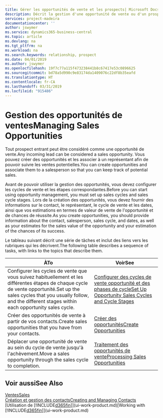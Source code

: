```yaml
---
title: Gérer les opportunités de vente et les prospects| Microsoft Docs
description: Décrit la gestion d'une opportunité de vente ou d'un prospect entrant dans Business Central, et l'association de l'opportunité à un représentant pour effectuer le suivi des ventes potentielles.
services: project-madeira
documentationcenter: ''
author: jswymer
ms.service: dynamics365-business-central
ms.topic: article
ms.devlang: na
ms.tgt_pltfrm: na
ms.workload: na
ms.search.keywords: relationship, prospect
ms.date: 04/01/2019
ms.author: jswymer
ms.openlocfilehash: 19f7c77a115f473238441b8c67417e53c0896625
ms.sourcegitcommit: bd78a5d990c9e83174da1409076c22df8b35eafd
ms.translationtype: HT
ms.contentlocale: fr-CA
ms.lasthandoff: 03/31/2019
ms.locfileid: "915486"
---
```

# <a name="managing-sales-opportunities"></a><span data-ttu-id="e0f8d-103">Gestion des opportunités de ventes</span><span class="sxs-lookup"><span data-stu-id="e0f8d-103">Managing Sales Opportunities</span></span>
<span data-ttu-id="e0f8d-104">Tout prospect entrant peut être considéré comme une opportunité de vente.</span><span class="sxs-lookup"><span data-stu-id="e0f8d-104">Any incoming lead can be considered a sales opportunity.</span></span> <span data-ttu-id="e0f8d-105">Vous pouvez créer des opportunités et les associer à un représentant afin de pouvoir suivre les ventes potentielles.</span><span class="sxs-lookup"><span data-stu-id="e0f8d-105">You can create opportunities and associate them to a salesperson so that you can keep track of potential sales.</span></span>

<span data-ttu-id="e0f8d-106">Avant de pouvoir utiliser la gestion des opportunités, vous devez configurer les cycles de vente et les étapes correspondantes.</span><span class="sxs-lookup"><span data-stu-id="e0f8d-106">Before you can start using opportunity management, you must set up sales cycles and sales cycle stages.</span></span> <span data-ttu-id="e0f8d-107">Lors de la création des opportunités, vous devez fournir des informations sur le contact, le représentant, le cycle de vente et les dates, ainsi que vos estimations en termes de valeur de vente de l'opportunité et de chances de réussite.</span><span class="sxs-lookup"><span data-stu-id="e0f8d-107">As you create opportunities, you should provide information about the contact, salesperson, sales cycle, and dates, as well as your estimates for the sales value of the opportunity and your estimation of the chances of its success.</span></span>

<span data-ttu-id="e0f8d-108">Le tableau suivant décrit une série de tâches et inclut des liens vers les rubriques qui les décrivent.</span><span class="sxs-lookup"><span data-stu-id="e0f8d-108">The following table describes a sequence of tasks, with links to the topics that describe them.</span></span>

| <span data-ttu-id="e0f8d-109">À</span><span class="sxs-lookup"><span data-stu-id="e0f8d-109">To</span></span> | <span data-ttu-id="e0f8d-110">Voir</span><span class="sxs-lookup"><span data-stu-id="e0f8d-110">See</span></span> |
| --- | --- |
| <span data-ttu-id="e0f8d-111">Configurer les cycles de vente que vous suivez habituellement et les différentes étapes de chaque cycle de vente opportunité.</span><span class="sxs-lookup"><span data-stu-id="e0f8d-111">Set up the sales cycles that you usually follow, and the different stages within each opportunity sales cycle.</span></span> |[<span data-ttu-id="e0f8d-112">Configurer des cycles de vente opportunité et des phases de cycle</span><span class="sxs-lookup"><span data-stu-id="e0f8d-112">Set Up Opportunity Sales Cycles and Cycle Stages</span></span>](marketing-how-setup-opportunity-sales-cycles-stages.md) |
| <span data-ttu-id="e0f8d-113">Créer des opportunités de vente à partir de vos contacts.</span><span class="sxs-lookup"><span data-stu-id="e0f8d-113">Create sales opportunities that you have from your contacts.</span></span> |[<span data-ttu-id="e0f8d-114">Créer des opportunités</span><span class="sxs-lookup"><span data-stu-id="e0f8d-114">Create Opportunities</span></span>](marketing-how-create-opportunities.md) |
| <span data-ttu-id="e0f8d-115">Déplacer une opportunité de vente au sein du cycle de vente jusqu'à l'achèvement.</span><span class="sxs-lookup"><span data-stu-id="e0f8d-115">Move a sales opportunity through the sales cycle to completion.</span></span> |[<span data-ttu-id="e0f8d-116">Traitement des opportunités de vente</span><span class="sxs-lookup"><span data-stu-id="e0f8d-116">Processing Sales Opportunities</span></span>](marketing-processing-sales-opportunities.md) |

## <a name="see-also"></a><span data-ttu-id="e0f8d-117">Voir aussi</span><span class="sxs-lookup"><span data-stu-id="e0f8d-117">See Also</span></span>
[<span data-ttu-id="e0f8d-118">Ventes</span><span class="sxs-lookup"><span data-stu-id="e0f8d-118">Sales</span></span>](sales-manage-sales.md)  
[<span data-ttu-id="e0f8d-119">Création et gestion des contacts</span><span class="sxs-lookup"><span data-stu-id="e0f8d-119">Creating and Managing Contacts</span></span>](marketing-contacts.md)  
<span data-ttu-id="e0f8d-120">[Utilisation de [!INCLUDE[d365fin](includes/d365fin_md.md)]](ui-work-product.md)</span><span class="sxs-lookup"><span data-stu-id="e0f8d-120">[Working with [!INCLUDE[d365fin](includes/d365fin_md.md)]](ui-work-product.md)</span></span>
